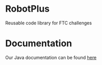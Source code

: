 # RobotPlus
Reusable code library for FTC challenges

# Documentation
Our Java documentation can be found [here](https://beta.amtstl.xyz/docs/robotplus/)
